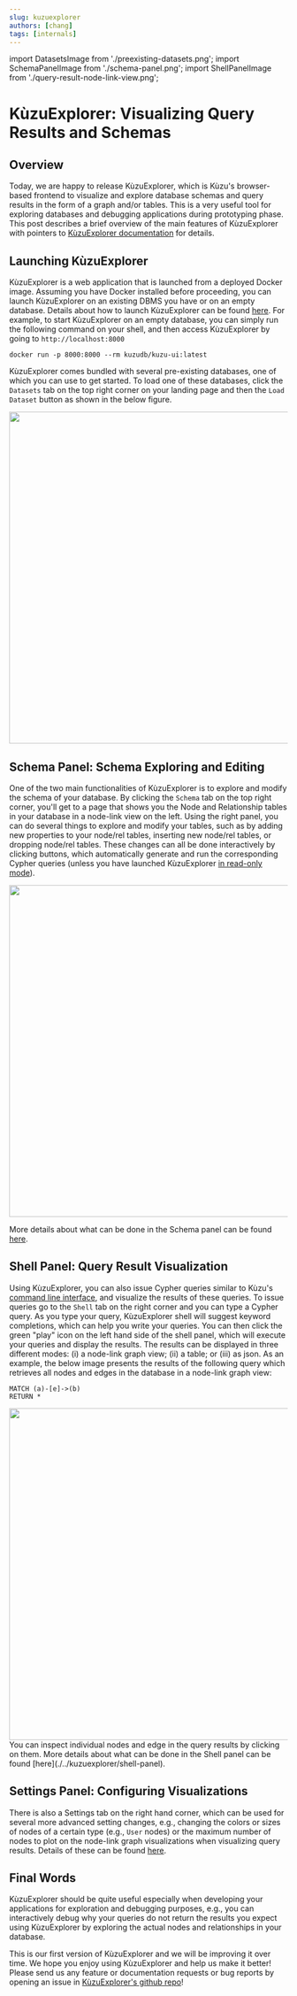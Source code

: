 ```yaml
---
slug: kuzuexplorer
authors: [chang]
tags: [internals]
---
```


import DatasetsImage from './preexisting-datasets.png';
import SchemaPanelImage from './schema-panel.png';
import ShellPanelImage from './query-result-node-link-view.png';

# KùzuExplorer: Visualizing Query Results and Schemas

## Overview

Today, we are happy to release KùzuExplorer, which is Kùzu's browser-based frontend to
visualize and explore database schemas and query results in the form of a graph and/or tables.
This is a very useful tool for exploring databases and debugging applications during prototyping
phase. This post describes a brief overview of the main features of KùzuExplorer with pointers to 
[KùzuExplorer documentation](./../kuzuexplorer) for details.

## Launching KùzuExplorer
KùzuExplorer is a web application that is launched from a deployed Docker image. Assuming you have Docker 
installed before proceeding, you can launch KùzuExplorer on an existing DBMS you have or on an empty database.
Details about how to launch KùzuExplorer can be found [here](./../kuzuexplorer/launching).
For example, to start KùzuExplorer on an empty
database, you can simply run the following command on your shell, and then access KùzuExplorer by going to
`http://localhost:8000`

```
docker run -p 8000:8000 --rm kuzudb/kuzu-ui:latest
```
KùzuExplorer comes bundled with several pre-existing databases, one of which you can use to get started.
To load one of these databases, click the `Datasets` tab on the top right corner on your landing page 
and then the `Load Dataset` button as shown in the below figure.

<div class="img-center">
<img src={DatasetsImage} width="600"/>
</div>

## Schema Panel: Schema Exploring and Editing
One of the two main functionalities of KùzuExplorer is to explore and modify the schema of your database.
By clicking the `Schema` tab on the top right corner, you'll get to a page that shows you the
Node and Relationship tables in your database in a node-link view on the left. Using the right panel,
you can do several things to explore and modify your tables, such as by adding new properties to your
node/rel tables, inserting new node/rel tables, or dropping node/rel tables. These changes can all be done
interactively by clicking buttons, which automatically generate and run the corresponding Cypher queries
(unless you have launched KùzuExplorer [in read-only mode](...)).

<div class="img-center">
<img src={SchemaPanelImage} width="600"/>
</div>

More details
about what can be done in the Schema panel can be found [here](./../kuzuexplorer/schema-panel). 

## Shell Panel: Query Result Visualization

Using KùzuExplorer, you can also issue Cypher queries similar to Kùzu's 
[command line interface](https://kuzudb.com/docusaurus/installation#command-line), and 
visualize the results of these queries.
To issue queries go to the `Shell` tab on the right corner and you can type a Cypher query.
As you type your query, KùzuExplorer shell will suggest keyword completions, which can
help you write your queries. You can then click the green "play" icon  on the left hand
side of the shell panel, which will execute your queries and display the results. The 
results can be displayed in three different modes: (i) a node-link graph view; (ii) a table; or (iii) as json.
As an example, the below image presents the results of the following query which retrieves all nodes and edges 
in the database in a node-link graph view:

```
MATCH (a)-[e]->(b)
RETURN *
```

<div class="img-center">
<img src={ShellPanelImage} width="600"/>
</div>
You can inspect individual nodes and edge in the query results by clicking on them. More details
about what can be done in the Shell panel can be found [here](./../kuzuexplorer/shell-panel). 

## Settings Panel: Configuring Visualizations
There is also a Settings tab on the right hand corner, which can be used for several more advanced
setting changes, e.g., changing the colors or sizes of nodes of a certain type (e.g., `User` nodes) or
the maximum number of nodes to plot on the node-link graph visualizations when visualizing query results.
Details of these can be found [here](./../kuzuexplorer/settings-panel).

## Final Words
KùzuExplorer should be quite useful especially when developing your applications for exploration and debugging purposes, e.g.,
you can interactively debug why your queries do not return the results you expect using KùzuExplorer by exploring the
actual nodes and relationships in your database.

This is our first version of KùzuExplorer and we will be improving it over time. 
We hope you enjoy using KùzuExplorer and help us make it better! Please send us any feature or documentation requests or
bug reports by opening an issue in [KùzuExplorer's github repo](https://github.com/kuzudb/kuzu-exlorer)!

